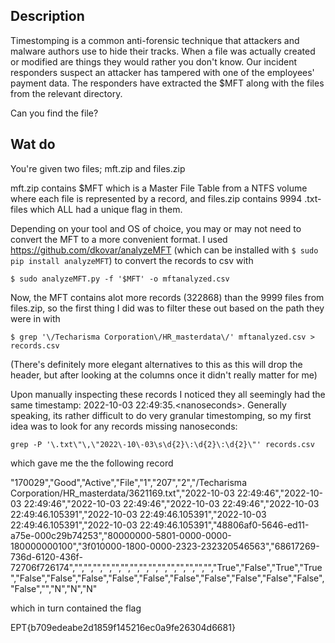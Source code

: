 Description
-----------
Timestomping is a common anti-forensic technique that attackers and malware authors use to hide their tracks. 
When a file was actually created or modified are things they would rather you don't know. 
Our incident responders suspect an attacker has tampered with one of the employees' payment data. 
The responders have extracted the $MFT along with the files from the relevant directory.

Can you find the file?

Wat do
------
You're given two files; mft.zip and files.zip

mft.zip contains $MFT which is a Master File Table from a NTFS volume where each file is represented by a record, and files.zip contains 9994 .txt-files which ALL had a unique flag in them.

Depending on your tool and OS of choice, you may or may not need to convert the MFT to a more convenient format.
I used https://github.com/dkovar/analyzeMFT (which can be installed with `$ sudo pip install analyzeMFT`) to convert the records to csv with 

`$ sudo analyzeMFT.py -f '$MFT' -o mftanalyzed.csv`

Now, the MFT contains alot more records (322868) than the 9999 files from files.zip, so the first thing I did was to filter these out based on the path they were in with

`$ grep '\/Techarisma Corporation\/HR_masterdata\/' mftanalyzed.csv > records.csv`

(There's definitely more elegant alternatives to this as this will drop the header, but after looking at the columns once it didn't really matter for me)

Upon manually inspecting these records I noticed they all seemingly had the same timestamp: 2022-10-03 22:49:35.\<nanoseconds\>.
Generally speaking, its rather difficult to do very granular timestomping, so my first idea was to look for any records missing nanoseconds:

`grep -P '\.txt\"\,\"2022\-10\-03\s\d{2}\:\d{2}\:\d{2}\"' records.csv`

which gave me the the following record

"170029","Good","Active","File","1","207","2","/Techarisma Corporation/HR_masterdata/3621169.txt","2022-10-03 22:49:46","2022-10-03 22:49:46","2022-10-03 22:49:46","2022-10-03 22:49:46","2022-10-03 22:49:46.105391","2022-10-03 22:49:46.105391","2022-10-03 22:49:46.105391","2022-10-03 22:49:46.105391","48806af0-5646-ed11-a75e-000c29b74253","80000000-5801-0000-0000-180000000100","3f010000-1800-0000-2323-232320546563","68617269-736d-6120-436f-72706f726174","","","","","","","","","","","","","","","","True","False","True","True","False","False","False","False","False","False","False","False","False","False","False","","N","N","N"

  which in turn contained the flag
  
  EPT{b709edeabe2d1859f145216ec0a9fe26304d6681} 
